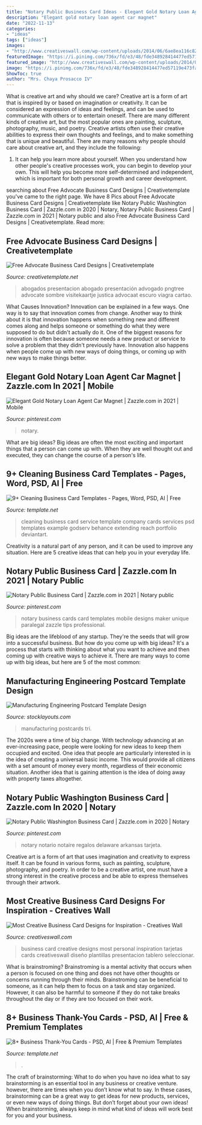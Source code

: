```yaml
---
title: "Notary Public Business Card Ideas - Elegant Gold Notary Loan Agent Car Magnet"
description: "Elegant gold notary loan agent car magnet"
date: "2022-11-13"
categories:
- "ideas"
tags: ["ideas"]
images:
- "http://www.creativeswall.com/wp-content/uploads/2014/06/6ae8ea116c822a10ae9f987c416027a2-e1402863752950.jpg"
featuredImage: "https://i.pinimg.com/736x/fd/e3/48/fde348928414477ed57119e473fa2734--notary-public-business-cards-business-education.jpg"
featured_image: "http://www.creativeswall.com/wp-content/uploads/2014/06/6ae8ea116c822a10ae9f987c416027a2-e1402863752950.jpg"
image: "https://i.pinimg.com/736x/fd/e3/48/fde348928414477ed57119e473fa2734--notary-public-business-cards-business-education.jpg"
ShowToc: true
author: "Mrs. Chaya Prosacco IV"
---
```



What is creative art and why should we care?
Creative art is a form of art that is inspired by or based on imagination or creativity. It can be considered an expression of ideas and feelings, and can be used to communicate with others or to entertain oneself. There are many different kinds of creative art, but the most popular ones are painting, sculpture, photography, music, and poetry. Creative artists often use their creative abilities to express their own thoughts and feelings, and to make something that is unique and beautiful. There are many reasons why people should care about creative art, and they include the following: 
1) It can help you learn more about yourself. When you understand how other people's creative processes work, you can begin to develop your own. This will help you become more self-determined and independent, which is important for both personal growth and career development.

	

		
searching about Free Advocate Business Card Designs | Creativetemplate you've came to the right page. We have 8 Pics about Free Advocate Business Card Designs | Creativetemplate like Notary Public Washington Business Card | Zazzle.com in 2020 | Notary, Notary Public Business Card | Zazzle.com in 2021 | Notary public and also Free Advocate Business Card Designs | Creativetemplate. Read more:
		
    
## Free Advocate Business Card Designs | Creativetemplate

<img loading=lazy src="http://www.creativetemplate.net/wp-content/uploads/2018/12/Free-Dark-Lawyer-Business-Card.jpg" onerror="this.onerror=null;this.src='https://tse3.mm.bing.net/th?id=OIP.LNLVOZ5XZnDd_iFY2tqTyQHaHa&amp;pid=15.1';" alt="Free Advocate Business Card Designs | Creativetemplate">

_Source: creativetemplate.net_

>abogados presentacion abogado presentación advogado pngtree advocate sombre visitekaartje justica advocaat escuro viagra cartao. 

	

What Causes Innovation?
Innovation can be explained in a few ways. One way is to say that innovation comes from change. Another way to think about it is that innovation happens when something new and different comes along and helps someone or something do what they were supposed to do but didn't actually do it. 
One of the biggest reasons for innovation is often because someone needs a new product or service to solve a problem that they didn't previously have. Innovation also happens when people come up with new ways of doing things, or coming up with new ways to make things better.

    
## Elegant Gold Notary Loan Agent Car Magnet | Zazzle.com In 2021 | Mobile

<img loading=lazy src="https://i.pinimg.com/originals/f7/85/20/f78520e1e828760e55f1e31dfbd94d9e.jpg" onerror="this.onerror=null;this.src='https://tse3.mm.bing.net/th?id=OIP.nwqTW00_QY2wK-qkHXLo8AHaHa&amp;pid=15.1';" alt="Elegant Gold Notary Loan Agent Car Magnet | Zazzle.com in 2021 | Mobile">

_Source: pinterest.com_

>notary. 

	

What are big ideas?
Big ideas are often the most exciting and important things that a person can come up with. When they are well thought out and executed, they can change the course of a person's life.

    
## 9+ Cleaning Business Card Templates - Pages, Word, PSD, AI | Free

<img loading=lazy src="https://images.template.net/wp-content/uploads/2017/01/17062010/Cleaning-Services-Business-Card.jpg" onerror="this.onerror=null;this.src='https://tse1.mm.bing.net/th?id=OIP.3eTC97Scaoj1exBUjo4yTQHaFS&amp;pid=15.1';" alt="9+ Cleaning Business Card Templates - Pages, Word, PSD, AI | Free">

_Source: template.net_

>cleaning business card service template company cards services psd templates example godserv behance extending reach portfolio deviantart. 

	

Creativity is a natural part of any person, and it can be used to improve any situation. Here are 5 creative ideas that can help you in your everyday life.

    
## Notary Public Business Card | Zazzle.com In 2021 | Notary Public

<img loading=lazy src="https://i.pinimg.com/736x/fd/e3/48/fde348928414477ed57119e473fa2734--notary-public-business-cards-business-education.jpg" onerror="this.onerror=null;this.src='https://tse4.mm.bing.net/th?id=OIP.FOl5l2VQU-UwyJZpl3-XIwHaHa&amp;pid=15.1';" alt="Notary Public Business Card | Zazzle.com in 2021 | Notary public">

_Source: pinterest.com_

>notary business cards card templates mobile designs maker unique paralegal zazzle tips professional. 

	

Big ideas are the lifeblood of any startup. They're the seeds that will grow into a successful business. But how do you come up with big ideas? It's a process that starts with thinking about what you want to achieve and then coming up with creative ways to achieve it. There are many ways to come up with big ideas, but here are 5 of the most common: 

    
## Manufacturing Engineering Postcard Template Design

<img loading=lazy src="https://www.stocklayouts.com/images/superviews/MF0010201-S.jpg" onerror="this.onerror=null;this.src='https://tse1.mm.bing.net/th?id=OIP.T5xa0o4BBM5hywh9t6e0HgHaEl&amp;pid=15.1';" alt="Manufacturing Engineering Postcard Template Design">

_Source: stocklayouts.com_

>manufacturing postcards tri. 

	

The 2020s were a time of big change. With technology advancing at an ever-increasing pace, people were looking for new ideas to keep them occupied and excited. One idea that people are particularly interested in is the idea of creating a universal basic income. This would provide all citizens with a set amount of money every month, regardless of their economic situation. Another idea that is gaining attention is the idea of doing away with property taxes altogether.

    
## Notary Public Washington Business Card | Zazzle.com In 2020 | Notary

<img loading=lazy src="https://i.pinimg.com/736x/51/78/4a/51784a94fcbac27becbe4ec9d4280ba2.jpg" onerror="this.onerror=null;this.src='https://tse2.mm.bing.net/th?id=OIP.rNc2LeTY_aG94YSImUwm3gHaHa&amp;pid=15.1';" alt="Notary Public Washington Business Card | Zazzle.com in 2020 | Notary">

_Source: pinterest.com_

>notary notario notaire regalos delaware arkansas tarjeta. 

	

Creative art is a form of art that uses imagination and creativity to express itself. It can be found in various forms, such as painting, sculpture, photography, and poetry. In order to be a creative artist, one must have a strong interest in the creative process and be able to express themselves through their artwork.

    
## Most Creative Business Card Designs For Inspiration - Creatives Wall

<img loading=lazy src="http://www.creativeswall.com/wp-content/uploads/2014/06/6ae8ea116c822a10ae9f987c416027a2-e1402863752950.jpg" onerror="this.onerror=null;this.src='https://tse2.mm.bing.net/th?id=OIP.8wfRzRsE0h3T3fjrX2COtwHaKs&amp;pid=15.1';" alt="Most Creative Business Card Designs for Inspiration - Creatives Wall">

_Source: creativeswall.com_

>business card creative designs most personal inspiration tarjetas cards creativeswall diseño plantillas presentacion tablero seleccionar. 

	

What is brainstroming?
Brainstroming is a mental activity that occurs when a person is focused on one thing and does not have other thoughts or concerns running through their minds. Brainstroming can be beneficial to someone, as it can help them to focus on a task and stay organized. However, it can also be harmful to someone if they do not take breaks throughout the day or if they are too focused on their work.

    
## 8+ Business Thank-You Cards - PSD, AI | Free &amp; Premium Templates

<img loading=lazy src="https://images.template.net/wp-content/uploads/2017/02/11003501/Printable-Business-Thank-You-Card.jpg?width=600" onerror="this.onerror=null;this.src='https://tse1.mm.bing.net/th?id=OIP.gqZH8-sl2UqUdBrNpLtD_gHaFS&amp;pid=15.1';" alt="8+ Business Thank-You Cards - PSD, AI | Free &amp; Premium Templates">

_Source: template.net_

>. 

	

The craft of brainstorming: What to do when you have no idea what to say
brainstorming is an essential tool in any business or creative venture. however, there are times when you don’t know what to say. In these cases, brainstorming can be a great way to get ideas for new products, services, or even new ways of doing things. But don’t forget about your own ideas! When brainstorming, always keep in mind what kind of ideas will work best for you and your business.

